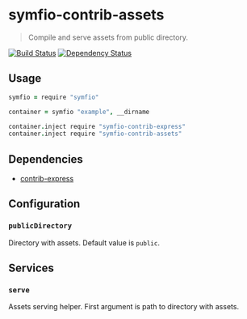 # symfio-contrib-assets

> Compile and serve assets from public directory.

[![Build Status](http://teamcity.rithis.com/httpAuth/app/rest/builds/buildType:id:bt10,branch:master/statusIcon?guest=1)](http://teamcity.rithis.com/viewType.html?buildTypeId=bt10&guest=1)
[![Dependency Status](https://gemnasium.com/symfio/symfio-contrib-assets.png)](https://gemnasium.com/symfio/symfio-contrib-assets)

## Usage

```coffee
symfio = require "symfio"

container = symfio "example", __dirname

container.inject require "symfio-contrib-express"
container.inject require "symfio-contrib-assets"
```

## Dependencies

* [contrib-express](https://github.com/symfio/symfio-contrib-express)

## Configuration

### `publicDirectory`

Directory with assets. Default value is `public`.

## Services

### `serve`

Assets serving helper. First argument is path to directory with assets.
